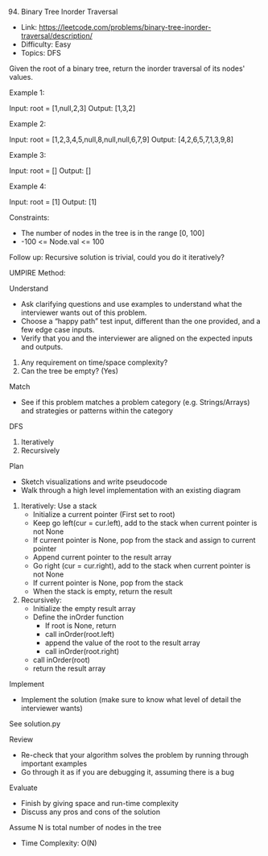 94. Binary Tree Inorder Traversal

- Link: https://leetcode.com/problems/binary-tree-inorder-traversal/description/
- Difficulty: Easy
- Topics: DFS

Given the root of a binary tree, return the inorder traversal of its nodes' values.

Example 1:

Input: root = [1,null,2,3]
Output: [1,3,2]

Example 2:

Input: root = [1,2,3,4,5,null,8,null,null,6,7,9]
Output: [4,2,6,5,7,1,3,9,8]

Example 3:

Input: root = []
Output: []

Example 4:

Input: root = [1]
Output: [1]

Constraints:

- The number of nodes in the tree is in the range [0, 100]
- -100 <= Node.val <= 100

Follow up: Recursive solution is trivial, could you do it iteratively?

UMPIRE Method:

Understand

- Ask clarifying questions and use examples to understand what the interviewer wants out of this problem.
- Choose a “happy path” test input, different than the one provided, and a few edge case inputs.
- Verify that you and the interviewer are aligned on the expected inputs and outputs.

1. Any requirement on time/space complexity? 
2. Can the tree be empty? (Yes)

Match

- See if this problem matches a problem category (e.g. Strings/Arrays) and strategies or patterns within the category

DFS
1. Iteratively
2. Recursively

Plan

- Sketch visualizations and write pseudocode
- Walk through a high level implementation with an existing diagram

1. Iteratively: Use a stack
    - Initialize a current pointer (First set to root)
    - Keep go left(cur = cur.left), add to the stack when current pointer is not None
    - If current pointer is None, pop from the stack and assign to current pointer
    - Append current pointer to the result array
    - Go right (cur = cur.right), add to the stack when current pointer is not None
    - If current pointer is None, pop from the stack
    - When the stack is empty, return the result
2. Recursively: 
    - Initialize the empty result array
    - Define the inOrder function
        - If root is None, return
        - call inOrder(root.left)
        - append the value of the root to the result array
        - call inOrder(root.right)
    - call inOrder(root)
    - return the result array
    
Implement

- Implement the solution (make sure to know what level of detail the interviewer wants)

See solution.py

Review

- Re-check that your algorithm solves the problem by running through important examples
- Go through it as if you are debugging it, assuming there is a bug

Evaluate

- Finish by giving space and run-time complexity
- Discuss any pros and cons of the solution

Assume N is total number of nodes in the tree
- Time Complexity: O(N)
